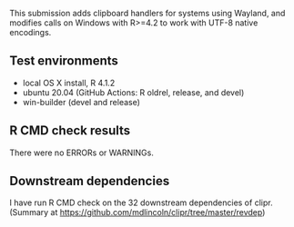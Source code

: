 This submission adds clipboard handlers for systems using Wayland, and modifies 
calls on Windows with R>=4.2 to work with UTF-8 native encodings.

## Test environments 
* local OS X install, R 4.1.2
* ubuntu 20.04 (GitHub Actions: R oldrel, release, and devel)
* win-builder (devel and release)

## R CMD check results

There were no ERRORs or WARNINGs.

## Downstream dependencies

I have run R CMD check on the 32 downstream dependencies of clipr. (Summary at
<https://github.com/mdlincoln/clipr/tree/master/revdep>)
